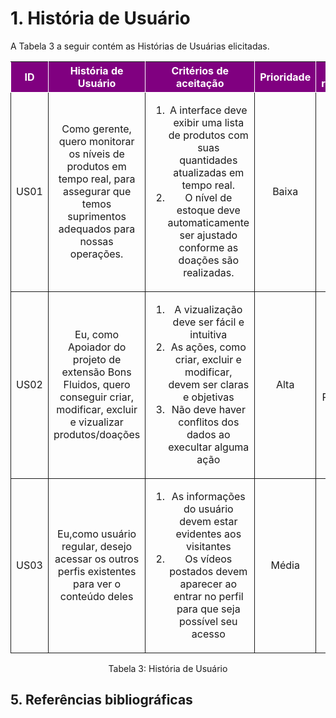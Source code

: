 
# 1. História de Usuário

A Tabela 3 a seguir contém as Histórias de Usuárias elicitadas. 

<table>
    <thead>
        <tr style="background-color: purple; color: white" >
            <th style="border-style:solid;border-width:1px;text-align:center">ID</th>
            <th style="border-style:solid;border-width:1px;text-align:center">História de Usuário</th>
            <th style="border-style:solid;border-width:1px;text-align:center">Critérios de aceitação</th>
            <th style="border-style:solid;border-width:1px;text-align:center">Prioridade</th>
            <th style="border-style:solid;border-width:1px;text-align:center">RF/RNF relacionado</th>
        </tr>
    </thead>
    <tbody>
        <tr>
            <span id="ustory-01"></span>
            <td style="border-style:solid;border-width:1px;text-align:center;vertical-align:middle" rowspan="1">US01</td>
            <td style="border-style:solid;border-width:1px;text-align:center;vertical-align:middle" rowspan="1">Como gerente, quero monitorar os níveis de produtos em tempo real, para assegurar que temos suprimentos adequados para nossas operações.</td>
            <td style="border-style:solid;border-width:1px;text-align:center;vertical-align:middle" rowspan="1"><ol><li>A interface deve exibir uma lista de produtos com suas quantidades atualizadas em tempo real.</li><li>  O nível de estoque deve automaticamente ser ajustado conforme as doações são realizadas.</li></ol></td>
            <td style="border-style:solid;border-width:1px;text-align:center;vertical-align:middle">Baixa</td>
            <td style="border-style:solid;border-width:1px;text-align:center;vertical-align:middle">RF05</td>
        </tr>
        <tr>
            <span id="ustory-01"></span>
           <td style="border-style:solid;border-width:1px;text-align:center;vertical-align:middle" rowspan="1">US02</td>
            <td style="border-style:solid;border-width:1px;text-align:center;vertical-align:middle" rowspan="1">Eu, como Apoiador do projeto de extensão Bons Fluidos, quero conseguir criar, modificar, excluir e vizualizar produtos/doações</td>
            <td style="border-style:solid;border-width:1px;text-align:center;vertical-align:middle" rowspan="1"><ol><li>A vizualização deve ser fácil e intuitiva</li><li>As ações, como criar, excluir e modificar, devem ser claras e objetivas</li><li>Não deve haver conflitos dos dados ao execultar alguma ação</li></ol></td>
            <td style="border-style:solid;border-width:1px;text-align:center;vertical-align:middle"> Alta </td>
            <td style="border-style:solid;border-width:1px;text-align:center;vertical-align:middle">RF01, RF02, RF03, RF04 </td>
        </tr>
        <tr>
            <span id="ustory-01"></span>
            <td style="border-style:solid;border-width:1px;text-align:center;vertical-align:middle" rowspan="1">US03</td>
            <td style="border-style:solid;border-width:1px;text-align:center;vertical-align:middle" rowspan="1">Eu,como usuário regular, desejo acessar os outros perfis existentes para ver o conteúdo deles</td>
            <td style="border-style:solid;border-width:1px;text-align:center;vertical-align:middle" rowspan="1"><ol><li>As informações do usuário devem estar evidentes aos visitantes</li><li> Os vídeos postados devem aparecer ao entrar no perfil para que seja possível seu acesso</li></ol></td>
            <td style="border-style:solid;border-width:1px;text-align:center;vertical-align:middle">Média</td>
            <td style="border-style:solid;border-width:1px;text-align:center;vertical-align:middle">-</td>
        </tr>
</table>

<div style="text-align: center">
<p>Tabela 3: História de Usuário</p>
</div>

## 5. Referências bibliográficas
